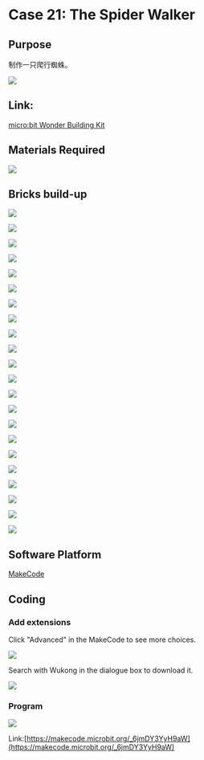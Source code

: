 # Case 21: The Spider Walker  
## Purpose
制作一只爬行蜘蛛。
 
![](./images/Wonder-Building-Kit-case-21-01.png)

## Link: 

[micro:bit Wonder Building Kit](https://www.elecfreaks.com/micro-bit-wonder-building-kit-without-micro-bit-board.html)

## Materials Required

![](./images/Wonder-Building-Kit-step-case-21-01.png)
## Bricks build-up


![](./images/Wonder-Building-Kit-step-case-21-02.png)

![](./images/Wonder-Building-Kit-step-case-21-03.png)

![](./images/Wonder-Building-Kit-step-case-21-04.png)

![](./images/Wonder-Building-Kit-step-case-21-05.png)

![](./images/Wonder-Building-Kit-step-case-21-06.png)

![](./images/Wonder-Building-Kit-step-case-21-07.png)

![](./images/Wonder-Building-Kit-step-case-21-08.png)

![](./images/Wonder-Building-Kit-step-case-21-09.png)

![](./images/Wonder-Building-Kit-step-case-21-10.png)

![](./images/Wonder-Building-Kit-step-case-21-11.png)

![](./images/Wonder-Building-Kit-step-case-21-12.png)

![](./images/Wonder-Building-Kit-step-case-21-13.png)

![](./images/Wonder-Building-Kit-step-case-21-14.png)

![](./images/Wonder-Building-Kit-step-case-21-15.png)

![](./images/Wonder-Building-Kit-step-case-21-16.png)

![](./images/Wonder-Building-Kit-step-case-21-17.png)

![](./images/Wonder-Building-Kit-step-case-21-18.png)

![](./images/Wonder-Building-Kit-step-case-21-19.png)

![](./images/Wonder-Building-Kit-step-case-21-20.png)

![](./images/Wonder-Building-Kit-step-case-21-21.png)

![](./images/Wonder-Building-Kit-step-case-21-22.png)

![](./images/Wonder-Building-Kit-step-case-21-23.png)

## Software Platform

[MakeCode](https://makecode.microbit.org/)

## Coding
### Add extensions
Click "Advanced" in the MakeCode to see more choices.
 
![](./images/Wonder-Building-Kit-case-21-02.png)

Search with Wukong in the dialogue box to download it. 

![](./images/Wonder-Building-Kit-case-21-03.png)





### Program
 
![](./images/Wonder-Building-Kit-case-21-04.png)

Link:[https://makecode.microbit.org/_6jmDY3YyH9aW](https://makecode.microbit.org/_6jmDY3YyH9aW)

